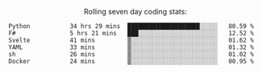 <!--<p align="center">
  <img width="auto" src ="https://github-readme-stats.vercel.app/api/top-langs/?username=syrkis&layout=compact&hide_border=true&theme=darcula&bg_color=00000000&langs_count=6&hide=jupyter%20notebook,JavaScript,HTML" width = 400>
      <img src ="https://github-readme-streak-stats.herokuapp.com?user=syrkis&theme=darcula&hide_border=true&background=FFFFFF00" width = 400>

</p>-->
<p align="center">Rolling seven day coding stats:</p>
<!--START_SECTION:waka-->

```text
Python           34 hrs 29 mins  ████████████████████░░░░░   80.59 %
F#               5 hrs 21 mins   ███░░░░░░░░░░░░░░░░░░░░░░   12.52 %
Svelte           41 mins         ▒░░░░░░░░░░░░░░░░░░░░░░░░   01.62 %
YAML             33 mins         ▒░░░░░░░░░░░░░░░░░░░░░░░░   01.32 %
sh               26 mins         ▒░░░░░░░░░░░░░░░░░░░░░░░░   01.02 %
Docker           24 mins         ▒░░░░░░░░░░░░░░░░░░░░░░░░   00.95 %
```

<!--END_SECTION:waka-->
